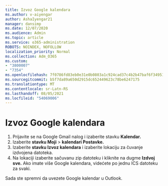 ```yaml
---
title: Izvoz Google kalendara
ms.author: v-aiyengar
author: AshaIyengar21
manager: dansimp
ms.date: 12/07/2020
ms.audience: Admin
ms.topic: article
ms.service: o365-administration
ROBOTS: NOINDEX, NOFOLLOW
localization_priority: Normal
ms.collection: Adm_O365
ms.custom:
- "3800007"
- "7354"
ms.openlocfilehash: 7f0786fd83eb0e31e0b0803a1c924cad37c4b2b47baf6f3495175c8a7bd7b91d
ms.sourcegitcommit: b5f7da89a650d2915dc652449623c78be6247175
ms.translationtype: MT
ms.contentlocale: sr-Latn-RS
ms.lasthandoff: 08/05/2021
ms.locfileid: "54069006"
---
```

# <a name="export-your-google-calendar"></a>Izvoz Google kalendara

1. Prijavite se na Google Gmail nalog i izaberite stavku **Kalendar.**
1. Izaberite **stavku Moji**  >  **kalendari Postavke.**
1. Izaberite **stavku Izvoz kalendara** i izaberite lokaciju za čuvanje izdvojena datoteka.
1. Na lokaciji izaberite sačuvanu zip datoteku i kliknite na dugme **Izdvoj sve.**
   Ako imate više Google kalendara, videćete po jednu ICS datoteku za svaki.

Sada ste spremni da uvezete Google kalendar u Outlook.